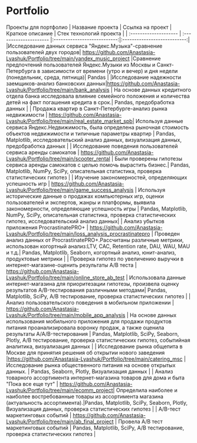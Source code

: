 # Portfolio
Проекты для портфолио
| Название проекта | Ссылка на проект | Краткое описание | Стек технологий проекта |
| :-------------------- | :--------------------- |:---------------------------:|:---------------------------:|
|Исследование данных сервиса "Яндекс.Музыка"-сравнение пользователей двух городов| https://github.com/Anastasia-Lyashuk/Portfolio/tree/main/yandex_music_project |Сравнение предпочтений пользователей Яндекс.Музыки из Москвы и Санкт-Петербурга в зависимости от времени (утро и вечер) и дня недели (понедельник, среда, пятница)| Pandas  |
|Исследование надежности заемщиков-анализ банковских данных|https://github.com/Anastasia-Lyashuk/Portfolio/tree/main/bank_analysis | На основе данных кредитного отдела банка исследовала влияние семейного положения и количества детей на факт погашения кредита в срок.| Pandas, предобработка данных |
| Продажа квартир в Санкт-Петербурге-анализ рынка недвижимости | https://github.com/Anastasia-Lyashuk/Portfolio/tree/main/real_estate_market_spb| Используя данные сервиса Яндекс.Недвижимость, была определена рыночная стоимость объектов недвижимости и типичные параметры квартир | Pandas, Matplotlib, исследовательский анализ данных, визуализация данных, предобработка данных |
| Исследование поведения пользователей сервиса аренды самокатов | https://github.com/Anastasia-Lyashuk/Portfolio/tree/main/scooter_rental | Были проверены гипотезы сервиса аренды самокатов с целью помочь вырастить бизнес.| Pandas, Matplotlib, NumPy, SciPy, описательная статистика, проверка статистических гипотез |
| Изучение закономерностей, определяющих успешность игр | https://github.com/Anastasia-Lyashuk/Portfolio/tree/main/game_success_analysis | Используя исторические данные о продажах компьютерных игр, оценки пользователей и экспертов, жанры и платформы, выявила закономерности, определяющие успешность игры | Pandas, Matplotlib, NumPy, SciPy, описательная статистика, проверка статистических гипотез, исследовательский анализ данных|
| Анализ убытков приложения ProcrastinatePRO+ | https://github.com/Anastasia-Lyashuk/Portfolio/tree/main/loss_analysis_procrastinatepro | Проведен анализ данных от ProcrastinatePRO+.Рассчитаны различные метрики, использован когортный анализ:LTV, CAC, Retention rate, DAU, WAU, MAU и т.д.| Pandas, Matplotlib, Seaborn, когортный анализ, юнит-анализ, продуктовые метрики |
| Проверка гипотез по увеличению выручки в интернет-магазине-оценить результаты A/B теста | https://github.com/Anastasia-Lyashuk/Portfolio/tree/main/online_store_ab_test | Использовала данные интернет-магазина для приоритезации гипотезы, произвела оценку результатов A/B-тестирования различными методами| Pandas, Matplotlib, SciPy, A/B тестирование, проверка статистических гипотез |
| Анализ пользовательского поведения в мобильном приложении | https://github.com/Anastasia-Lyashuk/Portfolio/tree/main/mobile_app_analysis | На основе данных использования мобильного приложения для продажи продуктов питания проанализировала воронку продаж, а также оценила результаты A/A/B-тестирования | Pandas, Matplotlib, SciPy, Seaborn, Plotly, A/B тестирование, проверка статистических гипотез, событийная аналитика, визуализация данных |
| Исследование рынка общепита в Москве для принятия решения об открытии нового заведения |https://github.com/Anastasia-Lyashuk/Portfolio/tree/main/catering_msc | Исследование рынка общественного питания на основе открытых данных. | Pandas, Seaborn, Plotly, Визуализация данных |
| Анализ товарного ассортимента интернет-магазина товаров для дома и быта "Пока все еще тут"  | https://github.com/Anastasia-Lyashuk/Portfolio/tree/main/ecomm_project| Определила наиболее и наиболее востребованные товары из ассортимента магазина (актуальность ассортимента).|Pandas, Matplotlib, SciPy, Seaborn, Plotly, Визуализация данных, проверка статистических гипотез |
| A/B-тест маркетинговых событий  | https://github.com/Anastasia-Lyashuk/Portfolio/tree/main/ab_final_project | Провела А/В тест маркетинговых событий | Pandas, Matplotlib, SciPy, A/B тестирование, проверка статистических гипотез |
